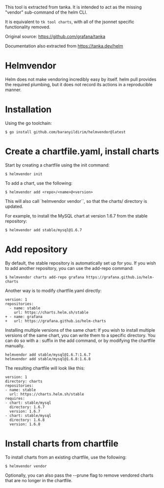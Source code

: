 This tool is extracted from tanka. It is intended to act as the missing "vendor" sub-command of the helm CLI. 

It is equivalent to `tk tool charts`, with all of the jsonnet specific functionality removed.

Original source: https://github.com/grafana/tanka

Documentation also extracted from https://tanka.dev/helm

# Helmvendor

Helm does not make vendoring incredibly easy by itself. helm pull provides the required plumbing, but it does not record its actions in a reproducible manner.

# Installation
Using the go toolchain:
```
$ go install github.com/baranyildirim/helmvendor@latest
```

# Create a chartfile.yaml, install charts
Start by creating a chartfile using the init command:
```
$ helmvendor init
```

To add a chart, use the following:
```
$ helmvendor add <repo>/<name>@<version>
```

This will also call `helmvendor vendor``, so that the charts/ directory is updated.

For example, to install the MySQL chart at version 1.6.7 from the stable repository:
```
$ helmvendor add stable/mysql@1.6.7
```

# Add repository
By default, the stable repository is automatically set up for you. If you wish to add another repository, you can use the add-repo command:
```
$ helmvendor charts add-repo grafana https://grafana.github.io/helm-charts
```

Another way is to modify chartfile.yaml directly:
```
version: 1
repositories:
  - name: stable
    url: https://charts.helm.sh/stable
+ - name: grafana
+   url: https://grafana.github.io/helm-charts
```

Installing multiple versions of the same chart: If you wish to install multiple versions of the same chart, you can write them to a specific directory.
You can do so with a :<directory> suffix in the add command, or by modifying the chartfile manually.

```
helmvendor add stable/mysql@1.6.7:1.6.7
helmvendor add stable/mysql@1.6.8:1.6.8
```

The resulting chartfile will look like this:
```
version: 1
directory: charts
repositories:
- name: stable
  url: https://charts.helm.sh/stable
requires:
- chart: stable/mysql
  directory: 1.6.7
  version: 1.6.7
- chart: stable/mysql
  directory: 1.6.8
  version: 1.6.8
```

# Install charts from chartfile
To install charts from an existing chartfile, use the following:
```
$ helmvendor vendor
```
Optionally, you can also pass the --prune flag to remove vendored charts that are no longer in the chartfile.
